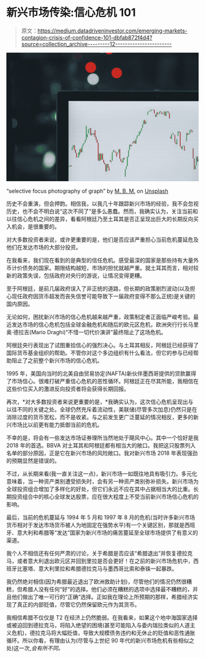 # 新兴市场传染:信心危机 101

> 原文：<https://medium.datadriveninvestor.com/emerging-markets-contagion-crisis-of-confidence-101-dbfab872f4d4?source=collection_archive---------12----------------------->

![](img/832bf71c4ef0495cc694a8a5a5d0c862.png)

“selective focus photography of graph” by [M. B. M.](https://unsplash.com/@m_b_m?utm_source=medium&utm_medium=referral) on [Unsplash](https://unsplash.com?utm_source=medium&utm_medium=referral)

历史不会重演，但会押韵。相信我，以我几十年跟踪新兴市场的经验，我不会忽视历史，也不会不明白说“这次不同了”是多么愚蠢。然而，我确实认为，关注当前和以往信心危机之间的差异，看看阿根廷乃至土耳其是否正呈现出巨大的长期反向买入机会，是很重要的。

对大多数投资者来说，或许更重要的是，他们是否应该严重担心当前危机蔓延危及他们在发达市场的大部分投资。

在我看来，我们现在看到的是典型的信任危机。感受最深的国家是那些持有大量外币计价债务的国家。期限结构越短，市场的担忧就越严重。就土耳其而言，相对较新的政策失误，包括政府对央行的游说，让情况变得更糟。

至于阿根廷，是前几届政府误入了非正统的道路，但长期的政策剧烈波动(以及担心现任政府因货币超发而丧失信誉可能导致下一届政府变得不那么正统)是关键的国内原因。

无论如何，困扰新兴市场的信心危机越来越严重，政策制定者正面临严峻考验。最近发达市场的信心危机包括全球金融危机和随后的欧元区危机，欧洲央行行长马里奥·德拉吉(Mario Draghi)“不惜一切代价演讲”最终阻止了这场危机。

阿根廷央行表现出了试图重拾信心的强烈决心。与土耳其相反，阿根廷已经获得了国际货币基金组织的帮助。不管你对这个多边组织有什么看法，但它的参与已经帮助阻止了之前整个新兴市场的信心危机。

1995 年，美国向当时的北美自由贸易协定(NAFTA)新伙伴墨西哥提供的贷款赢得了市场信心。很难打破严重信心危机的恶性循环。阿根廷正在尽其所能，我相信在这些价位买入的激进反向投资者将会获得长期回报。

再次，*对大多数投资者来说更重要的是，*我确实认为，这次信心危机呈现出与以往不同的关键之处。全球仍然充斥着流动性，美联储(尽管多次加息)仍然只是在消除过度的货币宽松，而不是收紧。与之前发生更广泛蔓延的情况相反，更多的新兴市场比以前更有能力抵御当前的危机。

不幸的是，将会有一些发达市场证券理所当然地处于飓风中心。其中一个恰好是我 2018 年的首选。BBVA 对土耳其和阿根廷都有相当大的敞口。我把这只股票列入名单的部分原因，正是它在新兴市场的风险敞口。我对新兴市场 2018 年表现强劲的预期显然是错误的。

不过，从长期来看(我一直关注这一点)，新兴市场一如既往地具有吸引力。多元化意味着，当一种资产类别遭受损失时，会有另一种资产类别弥补损失。新兴市场为全球投资组合增加了多样化的好处，但它们永远不应在其中占据相当大的比重。长期投资组合中的核心全球发达股票，应在很大程度上不受当前新兴市场信心危机的影响。

最后，当前的危机蔓延与 1994 年 5 月和 1997 年 8 月的危机(当时许多新兴市场货币相对于发达市场货币被人为地固定在强势水平)有一个关键区别，那就是西班牙、意大利和希腊等“发达”国家为新兴市场的痛苦蔓延至全球市场提供了有意义的渠道。

我个人不相信还有任何严肃的讨论，关于希腊是否应该“希腊退出”并恢复德拉克马，或者意大利退出欧元区并回到里拉是否会更好！在之前的新兴市场危机中，西班牙比塞塔、意大利里拉和希腊德拉克马与墨西哥比索和泰铢一起暴跌。

我仍然绝对相信(因为希腊最近退出了欧洲救助计划)，尽管他们的情况仍然很糟糕，但希腊人没有任何“好”的选择。他们必须在糟糕的选项中选择最不糟糕的，并且他们做出了唯一可行的“正确”选择。正如我在理论上所预期的那样，希腊经济实现了真正的内部贬值，尽管它仍然保留欧元作为其货币。

我相信希腊不仅仅是 T2 在经济上仍然脆弱。在我看来，如果这个地中海国家选择或被迫回到德拉克马，将陷入绝望的困境(甚至可能陷入与委内瑞拉类似的人道主义危机)，德拉克马将大幅贬值，导致大规模债务违约和无休止的贬值和恶性通胀循环。所以你看，有理由认为(尽管与上世纪 90 年代的新兴市场危机有些相似之处)这一次,*会有所不同。*